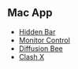 ## Mac App
* [Hidden Bar](https://github.com/dwarvesf/hidden)
* [Monitor Control](https://github.com/MonitorControl/MonitorControl)
* [Diffusion Bee](https://github.com/divamgupta/diffusionbee-stable-diffusion-ui)
* [Clash X](https://github.com/yichengchen/clashX)
